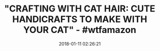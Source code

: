 ---
title: '"CRAFTING WITH CAT HAIR: CUTE HANDICRAFTS TO MAKE WITH YOUR CAT" - #wtfamazon'
name: 'Crafting with Cat Hair: Cute Handicrafts to Make with Your Cat'
date: '2018-01-11 02:26:21'
buy_now: >-
  https://www.amazon.com/Crafting-Cat-Hair-Cute-Handicrafts-ebook/dp/B00CCONZYU?SubscriptionId=AKIAIA5RBQIWQVTCUEUQ&tag=coldcutdeals-20&linkCode=xm2&camp=2025&creative=165953&creativeASIN=B00CCONZYU
description_markdown: |-
  Crafting with Cat Hair: Cute Handicrafts to Make with Your Cat

   
tweet_id_str: '951279081093464064'
price: ''
you_save: ''
asin: B00CCONZYU
image: 'https://images-na.ssl-images-amazon.com/images/I/51h%2ByBXnHdL.jpg'

---